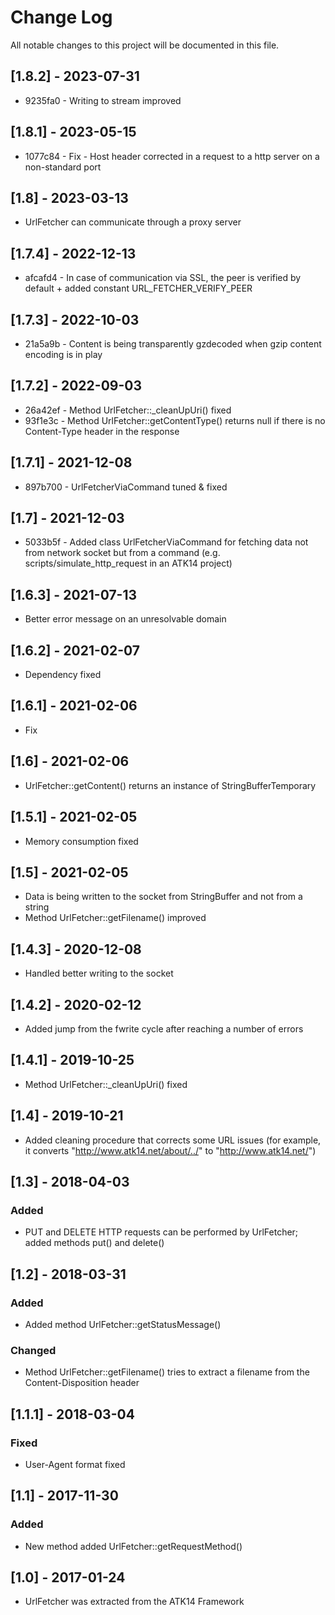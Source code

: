 Change Log
==========

All notable changes to this project will be documented in this file.

[1.8.2] - 2023-07-31
--------------------

* 9235fa0 - Writing to stream improved

[1.8.1] - 2023-05-15
--------------------

* 1077c84 - Fix - Host header corrected in a request to a http server on a non-standard port

[1.8] - 2023-03-13
------------------

* UrlFetcher can communicate through a proxy server

[1.7.4] - 2022-12-13
--------------------

* afcafd4 - In case of communication via SSL, the peer is verified by default + added constant URL_FETCHER_VERIFY_PEER

[1.7.3] - 2022-10-03
--------------------

* 21a5a9b - Content is being transparently gzdecoded when gzip content encoding is in play

[1.7.2] - 2022-09-03
--------------------

* 26a42ef - Method UrlFetcher::_cleanUpUri() fixed
* 93f1e3c - Method UrlFetcher::getContentType() returns null if there is no Content-Type header in the response

[1.7.1] - 2021-12-08
--------------------

* 897b700 - UrlFetcherViaCommand tuned & fixed

[1.7] - 2021-12-03
------------------

* 5033b5f - Added class UrlFetcherViaCommand for fetching data not from network socket but from a command (e.g. scripts/simulate_http_request in an ATK14 project)

[1.6.3] - 2021-07-13
--------------------

- Better error message on an unresolvable domain

[1.6.2] - 2021-02-07
--------------------

- Dependency fixed

[1.6.1] - 2021-02-06
--------------------

- Fix

[1.6] - 2021-02-06
------------------

- UrlFetcher::getContent() returns an instance of StringBufferTemporary

[1.5.1] - 2021-02-05
--------------------

- Memory consumption fixed

[1.5] - 2021-02-05
------------------

- Data is being written to the socket from StringBuffer and not from a string
- Method UrlFetcher::getFilename() improved

[1.4.3] - 2020-12-08
--------------------

- Handled better writing to the socket

[1.4.2] - 2020-02-12
--------------------

- Added jump from the fwrite cycle after reaching a number of errors

[1.4.1] - 2019-10-25
--------------------

- Method UrlFetcher::_cleanUpUri() fixed

[1.4] - 2019-10-21
------------------

- Added cleaning procedure that corrects some URL issues (for example, it converts "http://www.atk14.net/about/../" to "http://www.atk14.net/")

[1.3] - 2018-04-03
------------------

### Added
- PUT and DELETE HTTP requests can be performed by UrlFetcher; added methods put() and delete()

[1.2] - 2018-03-31
------------------

### Added
- Added method UrlFetcher::getStatusMessage()

### Changed
- Method UrlFetcher::getFilename() tries to extract a filename from the Content-Disposition header

[1.1.1] - 2018-03-04
--------------------

### Fixed
- User-Agent format fixed

[1.1] - 2017-11-30
------------------

### Added
- New method added UrlFetcher::getRequestMethod()

[1.0] - 2017-01-24
------------------

- UrlFetcher was extracted from the ATK14 Framework
